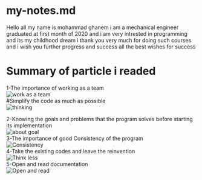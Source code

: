 # my-notes.md
Hello all my name is mohammad ghanem i am a mechanical engineer graduated at first month of 2020 
and i am very intrested in programming and its my childhood dream 
i thank you very much for doing such courses and i wish you further progress and success
all the best wishes for success

# Summary of particle i readed  
1-The importance of working as a team  
![work as a team](https://startupsmagazine.co.uk/sites/default/files/2020-11/AdobeStock_291895827ed.jpg)      
#Simplify the code as much as possible  
![thinking](https://user-images.githubusercontent.com/97638932/149663181-dc43d6b7-b6cf-4a49-b907-49787ddf0762.png)      

2-Knowing the goals and problems that the program solves before starting its implementation  
![about goal](https://cdn.technologyadvice.com/wp-content/uploads/2019/10/set-goals-and-kpis-01-700x408.png)      
3-The importance of good Consistency of the program   
![Consistency](https://thumbs.dreamstime.com/z/consistency-leads-to-money-success-business-life-symbolized-stairs-sign-pointing-golden-show-helps-becoming-208604778.jpg)    
4-Take the existing codes and leave the reinvention  
![Think less](https://thumbs.dreamstime.com/z/good-looking-man-thinking-great-idea-good-looking-man-thinking-great-idea-169736544.jpg)      
5-Open and read documentation  
![Open and read](https://d33wubrfki0l68.cloudfront.net/649a0df98c526954bbe63364f0e4a523f6373b81/34c3b/images/readwork.jpg)    
